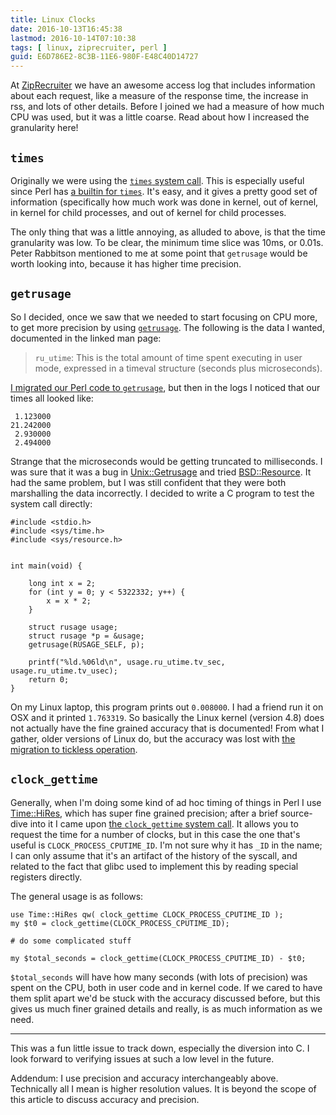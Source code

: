 ```yaml
---
title: Linux Clocks
date: 2016-10-13T16:45:38
lastmod: 2016-10-14T07:10:38
tags: [ linux, ziprecruiter, perl ]
guid: E6D786E2-8C3B-11E6-980F-E48C40D14727
---
```

At [ZipRecruiter](https://www.ziprecruiter.com/hiring/technology) we have an
awesome access log that includes information about each request, like a measure
of the response time, the increase in rss, and lots of other details.  Before I
joined we had a measure of how much CPU was used, but it was a little coarse.
Read about how I increased the granularity here!

<!--more-->

## `times`

Originally we were using the [`times` system
call](https://linux.die.net/man/2/times).  This is especially useful since Perl
has [a builtin for `times`](http://perldoc.perl.org/functions/times.html).  It's
easy, and it gives a pretty good set of information (specifically how much work
was done in kernel, out of kernel, in kernel for child processes, and out of
kernel for child processes.

The only thing that was a little annoying, as alluded to above, is that the time
granularity was low.  To be clear, the minimum time slice was 10ms, or 0.01s.
Peter Rabbitson mentioned to me at some point that `getrusage` would be worth
looking into, because it has higher time precision.

## `getrusage`

So I decided, once we saw that we needed to start focusing on CPU more, to get
more precision by using [`getrusage`](https://linux.die.net/man/2/getrusage).
The following is the data I wanted, documented in the linked man page:

> `ru_utime`: This is the total amount of time spent executing in user mode,
> expressed in a timeval structure (seconds plus microseconds).

[I migrated our Perl code to
`getrusage`](https://github.com/frioux/Plack-Middleware-ProcessTimes/commit/f070050d42be06af6d52071f1584c04af1f77c8a),
but then in the logs I noticed that our times all looked like:

```
 1.123000
21.242000
 2.930000
 2.494000
```

Strange that the microseconds would be getting truncated to milliseconds.  I was
sure that it was a bug in
[Unix::Getrusage](https://metacpan.org/pod/Unix::Getrusage) and tried
[BSD::Resource](https://metacpan.org/pod/BSD::Resource).  It had the same
problem, but I was still confident that they were both marshalling the data
incorrectly.  I decided to write a C program to test the system call directly:

```
#include <stdio.h>
#include <sys/time.h>
#include <sys/resource.h>


int main(void) {

    long int x = 2;
    for (int y = 0; y < 5322332; y++) {
        x = x * 2;
    }

    struct rusage usage;
    struct rusage *p = &usage;
    getrusage(RUSAGE_SELF, p);

    printf("%ld.%06ld\n", usage.ru_utime.tv_sec, usage.ru_utime.tv_usec);
    return 0;
}
```

On my Linux laptop, this program prints out `0.008000`.  I had a friend run it
on OSX and it printed `1.763319`.  So basically the Linux kernel (version 4.8)
does not actually have the fine grained accuracy that is documented!  From what
I gather, older versions of Linux do, but the accuracy was lost with [the
migration to tickless operation](https://lwn.net/Articles/549580/).

## `clock_gettime`

Generally, when I'm doing some kind of ad hoc timing of things in Perl I use
[Time::HiRes](https://metacpan.org/pod/Time::HiRes), which has super fine
grained precision; after a brief source-dive into it I came upon [the
`clock_gettime` system call](https://linux.die.net/man/3/clock_gettime).  It
allows you to request the time for a number of clocks, but in this case the one
that's useful is `CLOCK_PROCESS_CPUTIME_ID`.  I'm not sure why it has `_ID` in
the name; I can only assume that it's an artifact of the history of the syscall,
and related to the fact that glibc used to implement this by reading special
registers directly.

The general usage is as follows:

```
use Time::HiRes qw( clock_gettime CLOCK_PROCESS_CPUTIME_ID );
my $t0 = clock_gettime(CLOCK_PROCESS_CPUTIME_ID);

# do some complicated stuff

my $total_seconds = clock_gettime(CLOCK_PROCESS_CPUTIME_ID) - $t0;
```

`$total_seconds` will have how many seconds (with lots of precision) was spent
on the CPU, both in user code and in kernel code.  If we cared to have them
split apart we'd be stuck with the accuracy discussed before, but this gives us
much finer grained details and really, is as much information as we need.

---

This was a fun little issue to track down, especially the diversion into C.  I
look forward to verifying issues at such a low level in the future.

Addendum: I use precision and accuracy interchangeably above.  Technically all I
mean is higher resolution values.  It is beyond the scope of this article to
discuss accuracy and precision.
